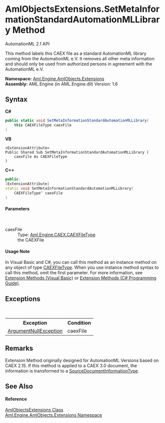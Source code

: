 # AmlObjectsExtensions.SetMetaInformationStandardAutomationMLLibrary Method 
AutomationML 2.1 API 

This method labels this CAEX file as a standard AutomationML library coming from the AutomationML e.V. It removes all other meta information and should only be used from authorized persons in agreement with the AutomationML e.V.

**Namespace:**&nbsp;<a href="N_Aml_Engine_AmlObjects_Extensions">Aml.Engine.AmlObjects.Extensions</a><br />**Assembly:**&nbsp;AML.Engine (in AML.Engine.dll) Version: 1.6

## Syntax

**C#**<br />
``` C#
public static void SetMetaInformationStandardAutomationMLLibrary(
	this CAEXFileType caexFile
)
```

**VB**<br />
``` VB
<ExtensionAttribute>
Public Shared Sub SetMetaInformationStandardAutomationMLLibrary ( 
	caexFile As CAEXFileType
)
```

**C++**<br />
``` C++
public:
[ExtensionAttribute]
static void SetMetaInformationStandardAutomationMLLibrary(
	CAEXFileType^ caexFile
)
```


#### Parameters
&nbsp;<dl><dt>caexFile</dt><dd>Type: <a href="T_Aml_Engine_CAEX_CAEXFileType">Aml.Engine.CAEX.CAEXFileType</a><br />the CAEXFile</dd></dl>

#### Usage Note
In Visual Basic and C#, you can call this method as an instance method on any object of type <a href="T_Aml_Engine_CAEX_CAEXFileType">CAEXFileType</a>. When you use instance method syntax to call this method, omit the first parameter. For more information, see <a href="https://docs.microsoft.com/dotnet/visual-basic/programming-guide/language-features/procedures/extension-methods" target="_blank" rel="noopener noreferrer">Extension Methods (Visual Basic)</a> or <a href="https://docs.microsoft.com/dotnet/csharp/programming-guide/classes-and-structs/extension-methods" target="_blank" rel="noopener noreferrer">Extension Methods (C# Programming Guide)</a>.

## Exceptions
&nbsp;<table><tr><th>Exception</th><th>Condition</th></tr><tr><td><a href="https://docs.microsoft.com/dotnet/api/system.argumentnullexception" target="_parent" rel="noopener noreferrer">ArgumentNullException</a></td><td>caexFile</td></tr></table>

## Remarks
Extension Method originally designed for AutomationML Versions based on CAEX 2.15. If this method is applied to a CAEX 3.0 document, the information is transformed to a <a href="T_Aml_Engine_CAEX_SourceDocumentInformationType">SourceDocumentInformationType</a>.

## See Also


#### Reference
<a href="T_Aml_Engine_AmlObjects_Extensions_AmlObjectsExtensions">AmlObjectsExtensions Class</a><br /><a href="N_Aml_Engine_AmlObjects_Extensions">Aml.Engine.AmlObjects.Extensions Namespace</a><br />